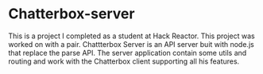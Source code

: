 # Chatterbox-server

This is a project I completed as a student at Hack Reactor. This project was worked on with a pair. Chattterbox Server is an API server buit with node.js that replace the parse API. The server application contain some utils and routing and work with the Chatterbox client supporting all his features.
